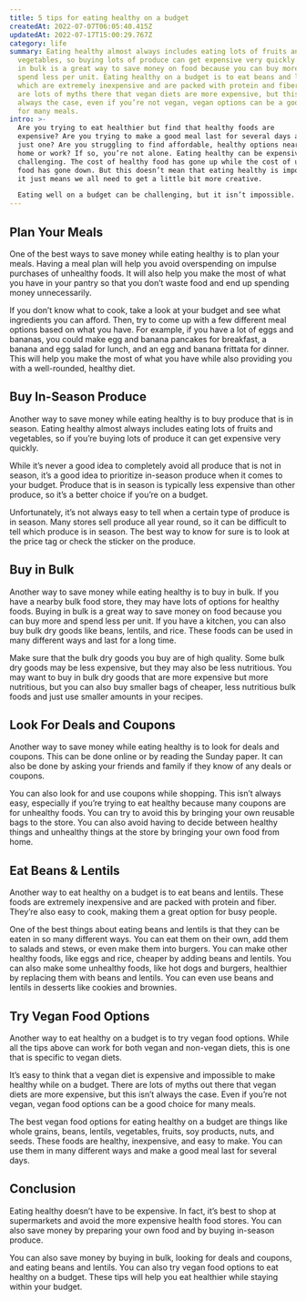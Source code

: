 ```yaml
---
title: 5 tips for eating healthy on a budget
createdAt: 2022-07-07T06:05:40.415Z
updatedAt: 2022-07-17T15:00:29.767Z
category: life
summary: Eating healthy almost always includes eating lots of fruits and
  vegetables, so buying lots of produce can get expensive very quickly. Buying
  in bulk is a great way to save money on food because you can buy more and
  spend less per unit. Eating healthy on a budget is to eat beans and lentils,
  which are extremely inexpensive and are packed with protein and fiber. There
  are lots of myths there that vegan diets are more expensive, but this isn’t
  always the case, even if you’re not vegan, vegan options can be a good choice
  for many meals.
intro: >-
  Are you trying to eat healthier but find that healthy foods are
  expensive? Are you trying to make a good meal last for several days and not
  just one? Are you struggling to find affordable, healthy options near your
  home or work? If so, you’re not alone. Eating healthy can be expensive and
  challenging. The cost of healthy food has gone up while the cost of unhealthy
  food has gone down. But this doesn’t mean that eating healthy is impossible;
  it just means we all need to get a little bit more creative. 

  Eating well on a budget can be challenging, but it isn’t impossible. Making smart choices about what you buy as well as how you cook your food can make a big difference in how much money you spend on food each month and how healthy your diet is at the same time.
---
```


## Plan Your Meals

One of the best ways to save money while eating healthy is to plan your meals. Having a meal plan will help you avoid overspending on impulse purchases of unhealthy foods. It will also help you make the most of what you have in your pantry so that you don’t waste food and end up spending money unnecessarily.

If you don’t know what to cook, take a look at your budget and see what ingredients you can afford. Then, try to come up with a few different meal options based on what you have. For example, if you have a lot of eggs and bananas, you could make egg and banana pancakes for breakfast, a banana and egg salad for lunch, and an egg and banana frittata for dinner. This will help you make the most of what you have while also providing you with a well-rounded, healthy diet.

## Buy In-Season Produce

Another way to save money while eating healthy is to buy produce that is in season. Eating healthy almost always includes eating lots of fruits and vegetables, so if you’re buying lots of produce it can get expensive very quickly.

While it’s never a good idea to completely avoid all produce that is not in season, it’s a good idea to prioritize in-season produce when it comes to your budget. Produce that is in season is typically less expensive than other produce, so it’s a better choice if you’re on a budget.

Unfortunately, it’s not always easy to tell when a certain type of produce is in season. Many stores sell produce all year round, so it can be difficult to tell which produce is in season. The best way to know for sure is to look at the price tag or check the sticker on the produce.

## Buy in Bulk

Another way to save money while eating healthy is to buy in bulk. If you have a nearby bulk food store, they may have lots of options for healthy foods. Buying in bulk is a great way to save money on food because you can buy more and spend less per unit. If you have a kitchen, you can also buy bulk dry goods like beans, lentils, and rice. These foods can be used in many different ways and last for a long time.

Make sure that the bulk dry goods you buy are of high quality. Some bulk dry goods may be less expensive, but they may also be less nutritious. You may want to buy in bulk dry goods that are more expensive but more nutritious, but you can also buy smaller bags of cheaper, less nutritious bulk foods and just use smaller amounts in your recipes.

## Look For Deals and Coupons

Another way to save money while eating healthy is to look for deals and coupons. This can be done online or by reading the Sunday paper. It can also be done by asking your friends and family if they know of any deals or coupons.

You can also look for and use coupons while shopping. This isn’t always easy, especially if you’re trying to eat healthy because many coupons are for unhealthy foods. You can try to avoid this by bringing your own reusable bags to the store. You can also avoid having to decide between healthy things and unhealthy things at the store by bringing your own food from home.

## Eat Beans & Lentils

Another way to eat healthy on a budget is to eat beans and lentils. These foods are extremely inexpensive and are packed with protein and fiber. They’re also easy to cook, making them a great option for busy people.

One of the best things about eating beans and lentils is that they can be eaten in so many different ways. You can eat them on their own, add them to salads and stews, or even make them into burgers. You can make other healthy foods, like eggs and rice, cheaper by adding beans and lentils. You can also make some unhealthy foods, like hot dogs and burgers, healthier by replacing them with beans and lentils. You can even use beans and lentils in desserts like cookies and brownies.

## Try Vegan Food Options

Another way to eat healthy on a budget is to try vegan food options. While all the tips above can work for both vegan and non-vegan diets, this is one that is specific to vegan diets.

It’s easy to think that a vegan diet is expensive and impossible to make healthy while on a budget. There are lots of myths out there that vegan diets are more expensive, but this isn’t always the case. Even if you’re not vegan, vegan food options can be a good choice for many meals.

The best vegan food options for eating healthy on a budget are things like whole grains, beans, lentils, vegetables, fruits, soy products, nuts, and seeds. These foods are healthy, inexpensive, and easy to make. You can use them in many different ways and make a good meal last for several days.

## Conclusion

Eating healthy doesn’t have to be expensive. In fact, it’s best to shop at supermarkets and avoid the more expensive health food stores. You can also save money by preparing your own food and by buying in-season produce.

You can also save money by buying in bulk, looking for deals and coupons, and eating beans and lentils. You can also try vegan food options to eat healthy on a budget. These tips will help you eat healthier while staying within your budget.
